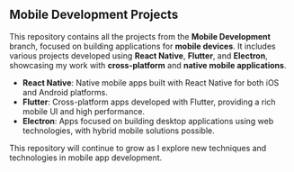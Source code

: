 ## Mobile Development Projects

This repository contains all the projects from the **Mobile Development** branch, focused on building applications for **mobile devices**. It includes various projects developed using **React Native**, **Flutter**, and **Electron**, showcasing my work with **cross-platform** and **native mobile applications**.

- **React Native**: Native mobile apps built with React Native for both iOS and Android platforms.
- **Flutter**: Cross-platform apps developed with Flutter, providing a rich mobile UI and high performance.
- **Electron**: Apps focused on building desktop applications using web technologies, with hybrid mobile solutions possible.

This repository will continue to grow as I explore new techniques and technologies in mobile app development.
